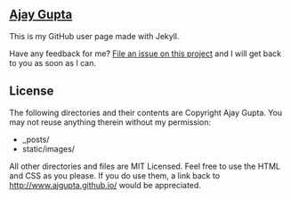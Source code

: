 ## [Ajay Gupta](http://ajgupta.github.io) 

This is my GitHub user page made with Jekyll. 

Have any feedback for me? [File an issue on this
project](https://github.com/ajgupta/Feedback/issues/new) and I will get back to
you as soon as I can.

## License

The following directories and their contents are Copyright Ajay Gupta. You may not reuse anything therein without my permission:

* _posts/
* static/images/

All other directories and files are MIT Licensed. Feel free to use the HTML and CSS as you please. If you do use them, a link back to http://www.ajgupta.github.io/ would be appreciated.
